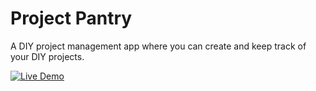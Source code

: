 # Project Pantry
A DIY project management app where you can create and keep track of your DIY projects.

<a href="https://project-pantry-e2d5a.firebaseapp.com/" target="_blank">
  <img src="https://img.shields.io/badge/Live-Demo-brightgreen?style=for-the-badge" alt="Live Demo">
</a>
